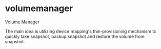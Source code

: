 # volumemanager
Volume Manager

The main idea is utilizing device mapping's thin-provisioning mechanism to
quickly take snapshot, backup snapshot and restore the volume from snapshot.
